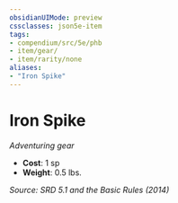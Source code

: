 ```yaml
---
obsidianUIMode: preview
cssclasses: json5e-item
tags:
- compendium/src/5e/phb
- item/gear/
- item/rarity/none
aliases: 
- "Iron Spike"
---
```

# Iron Spike
*Adventuring gear*  

- **Cost**: 1 sp
- **Weight**: 0.5 lbs.

*Source: SRD 5.1 and the Basic Rules (2014)*